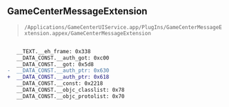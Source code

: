 ## GameCenterMessageExtension

> `/Applications/GameCenterUIService.app/PlugIns/GameCenterMessageExtension.appex/GameCenterMessageExtension`

```diff

   __TEXT.__eh_frame: 0x338
   __DATA_CONST.__auth_got: 0xc00
   __DATA_CONST.__got: 0x5d8
-  __DATA_CONST.__auth_ptr: 0x630
+  __DATA_CONST.__auth_ptr: 0x618
   __DATA_CONST.__const: 0x2218
   __DATA_CONST.__objc_classlist: 0x78
   __DATA_CONST.__objc_protolist: 0x70

```
